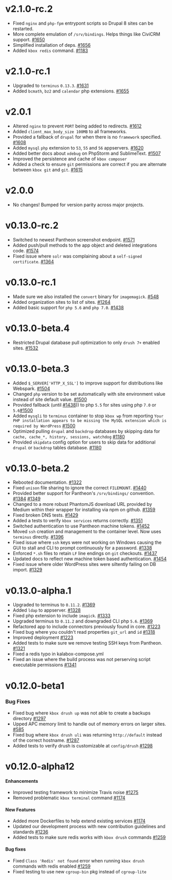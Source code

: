 v2.1.0-rc.2
===========

* Fixed `nginx` and `php-fpm` entrypont scripts so Drupal 8 sites can be restarted.
* More complete emulation of `/srv/bindings`. Helps things like CiviCRM support. [#1650](https://github.com/kalabox/kalabox/issues/1650)
* Simplified installation of deps. [#1656](https://github.com/kalabox/kalabox/issues/1656)
* Added `kbox redis` command. [#1183](https://github.com/kalabox/kalabox/issues/1183)

v2.1.0-rc.1
===========

* Upgraded to `terminus` `0.13.3`. [#1631](https://github.com/kalabox/kalabox/issues/1631)
* Added `bcmath`, `bz2` and `calendar` php extensions. [#1655](https://github.com/kalabox/kalabox/issues/1655)

v2.0.1
======

* Altered `nginx` to prevent `PORT` being added to redirects. [#1612](https://github.com/kalabox/kalabox/issues/1612)
* Added `client_max_body_size 100MB` to all frameworks.
* Provided a fallback of `drupal` for when there is no `framework` specified. [#1608](https://github.com/kalabox/kalabox/issues/1608)
* Added `mysql` `php` extension to `53`, `55` and `56` appservers. [#1620](https://github.com/kalabox/kalabox/issues/1620)
* Added better docs about `xdebug` on PhpStorm and SublimeText. [#1507](https://github.com/kalabox/kalabox/issues/1507)
* Improved the persistence and cache of `kbox composer`
* Added a check to ensure `git` permissions are correct if you are alternate between `kbox git` and `git`. [#1615](https://github.com/kalabox/kalabox/issues/1615)

v2.0.0
======

* No changes! Bumped for version parity across major projects.

v0.13.0-rc.2
============

* Switched to newest Pantheon screenshot endpoint. [#1571](https://github.com/kalabox/kalabox/issues/1571)
* Added push/pull methods to the app object and deleted integrations code. [#1574](https://github.com/kalabox/kalabox/issues/1574)
* Fixed issue where `solr` was complaining about a `self-signed certificate`. [#1364](https://github.com/kalabox/kalabox/issues/1364)

v0.13.0-rc.1
============

* Made sure we also installed the `convert` binary for `imagemagick`. [#548](https://github.com/kalabox/kalabox/issues/548)
* Added organization sites to list of sites. [#1264](https://github.com/kalabox/kalabox/issues/1264)
* Added basic support for `php 5.6` and `php 7.0`. [#1438](https://github.com/kalabox/kalabox/issues/1438)

v0.13.0-beta.4
==============

* Restricted Drupal database pull optimization to only `drush 7+` enabled sites. [#1532](https://github.com/kalabox/kalabox/issues/1532)

v0.13.0-beta.3
==============

* Added `$_SERVER['HTTP_X_SSL']` to improve support for distributions like Webspark. [#1504](https://github.com/kalabox/kalabox/issues/1504)
* Changed `php` version to be set automatically with site environment value instead of site default value. [#1500](https://github.com/kalabox/kalabox/issues/1500)
* Provided fallback (until [#1438](https://github.com/kalabox/kalabox/issues/1438))) to php `5.5` for sites using php `7.0` or `5.6`[#1500](https://github.com/kalabox/kalabox/issues/1500)
* Added `mysqli` to `terminus` container to stop `kbox wp` from reporting `Your PHP installation appears to be missing the MySQL extension which is required by WordPress` [#1500](https://github.com/kalabox/kalabox/issues/1500)
* Optimized pulling `drupal` and `backdrop` databases by skipping data for `cache, cache_*, history, sessions, watchdog` [#1180](https://github.com/kalabox/kalabox/issues/1180)
* Provided `skipdata` config option for users to skip data for additional `drupal` or `backdrop` tables database. [#1180](https://github.com/kalabox/kalabox/issues/1180)

v0.13.0-beta.2
==============

* Rebooted documentation. [#1322](https://github.com/kalabox/kalabox/issues/1322)
* Fixed `unison` file sharing to ignore the correct `FILEMOUNT`. [#1440](https://github.com/kalabox/kalabox/issues/1440)
* Provided better support for Pantheon's `/srv/bindings/` convention. [#1384](https://github.com/kalabox/kalabox/issues/1384) [#1349](https://github.com/kalabox/kalabox/issues/1349)
* Changed to a more robust PhantomJS download URL provided by Medium within their wrapper for installing via npm on github. [#1359](https://github.com/kalabox/kalabox/issues/1359)
* Fixed broken DNS tests. [#1429](https://github.com/kalabox/kalabox/issues/1429)
* Added a tests to verify `kbox services` returns correctly. [#1351](https://github.com/kalabox/kalabox/issues/1351)
* Switched authentication to use Pantheon machine tokens. [#1452](https://github.com/kalabox/kalabox/issues/1452)
* Moved `ssh` creation and management to the container level. Now uses `terminus` directly. [#1396](https://github.com/kalabox/kalabox/issues/1396)
* Fixed issue where `ssh` keys were not working on Windows causing the GUI to stall and CLI to prompt continuously for a password. [#1338](https://github.com/kalabox/kalabox/issues/1338)
* Enforced `*.sh` files to retain `LF` line endings on `git` checkouts. [#1437](https://github.com/kalabox/kalabox/issues/1437)
* Updated docs to reflect new machine token based authentication. [#1454](https://github.com/kalabox/kalabox/issues/1454)
* Fixed issue where older WordPress sites were siltently failing on DB import. [#1329](https://github.com/kalabox/kalabox/issues/1329)

v0.13.0-alpha.1
==================

* Upgraded to terminus to `0.11.2`. [#1369](https://github.com/kalabox/kalabox/issues/1369)
* Added `ldap` to appserver. [#1328](https://github.com/kalabox/kalabox/issues/1328)
* Fixed php extension to include `imagick`. [#1333](https://github.com/kalabox/kalabox/issues/1333)
* Upgraded terminus to `0.11.2` and downgraded CLI php `5.6`. [#1369](https://github.com/kalabox/kalabox/issues/1369)
* Refactored app to include connectors previously found in core. [#1223](https://github.com/kalabox/kalabox/issues/1223)
* Fixed bug where you couldn't read properties `git_url` and `id` [#1318](https://github.com/kalabox/kalabox/issues/1318)
* Improved deployment [#1223](https://github.com/kalabox/kalabox/issues/1223)
* Added tests to make sure we remove testing SSH keys from Pantheon. [#1321](https://github.com/kalabox/kalabox/issues/1321)
* Fixed a redis typo in kalabox-compose.yml
* Fixed an issue where the build process was not perserving script executable permissions [#1341](https://github.com/kalabox/kalabox/issues/1341)

v0.12.0-beta1
=============

### Bug Fixes

* Fixed bug where `kbox drush up` was not able to create a backups directory [#1297](https://github.com/kalabox/kalabox/issues/1297)
* Upped APC memory limit to handle out of memory errors on larger
sites. [#585](https://github.com/kalabox/kalabox/issues/585)
* Fixed bug where `kbox drush uli` was returning `http://default` instead of the correct hostname. [#1287](https://github.com/kalabox/kalabox/issues/1287)
* Added tests to verify drush is customizable at `config/drush` [#1298](https://github.com/kalabox/kalabox/issues/1298)

v0.12.0-alpha12
===============

#### Enhancements

* Improved testing framework to minimize Travis noise [#1275](https://github.com/kalabox/kalabox/issues/1275)
* Removed problematic `kbox terminal` command [#1174](https://github.com/kalabox/kalabox/issues/1174)

#### New Features

* Added more Dockerfiles to help extend existing services [#1174](https://github.com/kalabox/kalabox/issues/1174)
* Updated our development process with new contribution guidelines and standards [#1236](https://github.com/kalabox/kalabox/issues/1236)
* Added tests to make sure redis works with `kbox drush` commands [#1259](https://github.com/kalabox/kalabox/issues/1259)

#### Bug fixes

* Fixed `Class 'Redis' not found` error when running `kbox drush` commands with redis enabled [#1259](https://github.com/kalabox/kalabox/issues/1259)
* Fixed testing to use new `cgroup-bin` pkg instead of `cgroup-lite`
